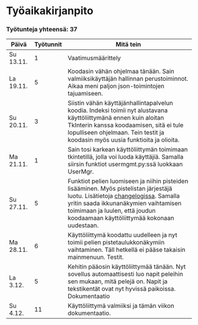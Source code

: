 # Työaikakirjanpito
### Työtunteja yhteensä: 37
|Päivä|Työtunnit|Mitä tein|
|---|---|---|
|Su 13.11.|1|Vaatimusmäärittely|
|La 19.11.|5|Koodasin vähän ohjelmaa tänään. Sain valmiiksikäyttäjän hallinnan perustoiminnot. Aikaa meni paljon json-toimintojen tajuamiseen.|
|Su 20.11.|3|Siistin vähän käyttäjänhallintapalvelun koodia. Indeksi toimii nyt alustavana käyttöliittymänä ennen kuin aloitan TkInterin kanssa koodaamisen, sitä ei tule lopulliseen ohjelmaan. Tein testit ja koodasin myös uusia funktioita ja olioita.|
|Ma 21.11.|1|Sain tosi karkean käyttöliittymän toimimaan tkintetillä, jolla voi luoda käyttäjiä. Samalla siirsin funktiot usermgmt.py:ssä luokkaan UserMgr.|
|Su 27.11.|5|Funktiot pelien luomiseen ja niihin pisteiden lisääminen. Myös pistelistan järjestäjä luotu. Lisätietoja [changelogissa](https://github.com/CrackPapaXtreme/ot-harjoitustyo/blob/master/dokumentaatio/changelog.md). Samalla yritin saada ikkunanäkymien vaihtamisen toimimaan ja luulen, että joudun koodaamaan käyttöliittymää kokonaan uudestaan.|
|Ma 28.11.|6|Käyttöliittymä koodattu uudelleen ja nyt toimii pelien pistetaulukkonäkymiin vaihtaminen. Täll hetkellä ei pääse takaisin mainmenuun. Testit.|
|La 3.12.|5|Kehitin pääosin käyttöliittymää tänään. Nyt sovellus automaattisesti luo napit peleihin sen mukaan, mitä pelejä on. Napit ja tekstikentät ovat nyt hyvissä paikoissa. Dokumentaatio|
|Su 4.12.|11|Käyttöliittymä valmiiksi ja tämän viikon dokumentaatio.|
